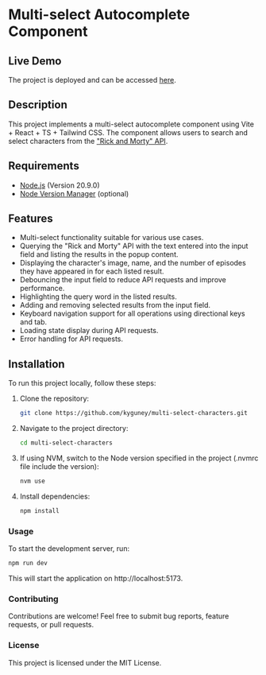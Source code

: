 # Multi-select Autocomplete Component

## Live Demo

The project is deployed and can be accessed [here](https://multi-select-case-phi.vercel.app/).

## Description

This project implements a multi-select autocomplete component using Vite + React + TS + Tailwind CSS. The component allows users to search and select characters from the ["Rick and Morty" API](https://rickandmortyapi.com/api/character/).

## Requirements

- [Node.js](https://nodejs.org/en) (Version 20.9.0)
- [Node Version Manager](https://github.com/nvm-sh/nvm) (optional)

## Features

- Multi-select functionality suitable for various use cases.
- Querying the "Rick and Morty" API with the text entered into the input field and listing the results in the popup content.
- Displaying the character's image, name, and the number of episodes they have appeared in for each listed result.
- Debouncing the input field to reduce API requests and improve performance.
- Highlighting the query word in the listed results.
- Adding and removing selected results from the input field.
- Keyboard navigation support for all operations using directional keys and tab.
- Loading state display during API requests.
- Error handling for API requests.

## Installation

To run this project locally, follow these steps:

1. Clone the repository:

   ```bash
   git clone https://github.com/kyguney/multi-select-characters.git
   ```

2. Navigate to the project directory:

    ```bash
    cd multi-select-characters
    ```

3. If using NVM, switch to the Node version specified in the project (.nvmrc file include the version):

    ```bash
    nvm use
    ```

4. Install dependencies:
    ```bash
    npm install
    ```

### Usage

To start the development server, run:

  ```bash
  npm run dev
  ```

This will start the application on http://localhost:5173.

### Contributing

Contributions are welcome! Feel free to submit bug reports, feature requests, or pull requests.

### License

This project is licensed under the MIT License.